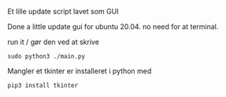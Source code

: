 Et lille update script lavet som GUI

Done a little update gui for ubuntu 20.04. no need for at terminal.

run it / gør den ved at skrive 

<code>sudo python3 ./main.py</code>

Mangler et tkinter er installeret i python med

<code>pip3 install tkinter</code>
